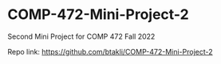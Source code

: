 # COMP-472-Mini-Project-2
Second Mini Project for COMP 472 Fall 2022

Repo link: https://github.com/btakli/COMP-472-Mini-Project-2
